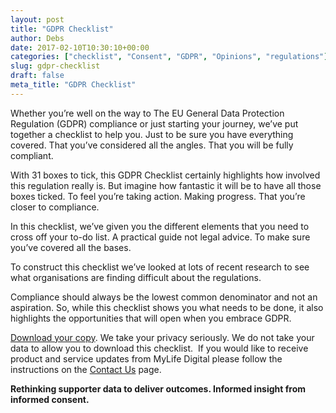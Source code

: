 ```yaml
---
layout: post
title: "GDPR Checklist"
author: Debs
date: 2017-02-10T10:30:10+00:00
categories: ["checklist", "Consent", "GDPR", "Opinions", "regulations"]
slug: gdpr-checklist
draft: false
meta_title: "GDPR Checklist"
---
```


Whether you’re well on the way to The EU General Data Protection Regulation (GDPR) compliance or just starting your journey, we’ve put together a checklist to help you. Just to be sure you have everything covered. That you’ve considered all the angles. That you will be fully compliant.

With 31 boxes to tick, this GDPR Checklist certainly highlights how involved this regulation really is. But imagine how fantastic it will be to have all those boxes ticked. To feel you’re taking action. Making progress. That you’re closer to compliance.

In this checklist, we’ve given you the different elements that you need to cross off your to-do list. A practical guide not legal advice. To make sure you’ve covered all the bases.

To construct this checklist we’ve looked at lots of recent research to see what organisations are finding difficult about the regulations.

Compliance should always be the lowest common denominator and not an aspiration. So, while this checklist shows you what needs to be done, it also highlights the opportunities that will open when you embrace GDPR.

[Download your copy](https://consentric.io/wp-content/uploads/2018/01/GDPR-checklist-MLD_final.pdf). We take your privacy seriously. We do not take your data to allow you to download this checklist.  If you would like to receive product and service updates from MyLife Digital please follow the instructions on the [Contact Us](https://consentric.io/contact-us/) page.

**Rethinking supporter data to deliver outcomes. Informed insight from informed consent.**